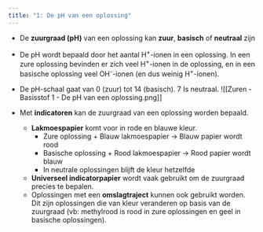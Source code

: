```yaml
---
title: "1: De pH van een oplossing"
---
```

- De **zuurgraad (pH)** van een oplossing kan **zuur**, **basisch** of **neutraal** zijn
- De pH wordt bepaald door het aantal H<sup>+</sup>-ionen in een oplossing.  In een zure oplossing bevinden er zich veel H<sup>+</sup>-ionen in de oplossing, en in een basische oplossing veel OH<sup>-</sup>-ionen (en dus weinig H<sup>+</sup>-ionen).
- De pH-schaal gaat van 0 (zuur) tot 14 (basisch). 7 Is neutraal.
![[Zuren - Basisstof 1 - De pH van een oplossing.png]]

- Met **indicatoren** kan de zuurgraad van een oplossing worden bepaald.
	- **Lakmoespapier** komt voor in rode en blauwe kleur.
		- Zure oplossing + Blauw lakmoespapier -> Blauw papier wordt rood
		- Basische oplossing + Rood lakmoespapier -> Rood papier wordt blauw
		- In neutrale oplossingen blijft de kleur hetzelfde
	- **Universeel indicatorpapier** wordt vaak gebruikt om de zuurgraad precies te bepalen.
	- Oplossingen met een **omslagtraject** kunnen ook gebruikt worden. Dit zijn oplossingen die van kleur veranderen op basis van de zuurgraad (vb: methylrood is rood in zure oplossingen en geel in basische oplossingen).

